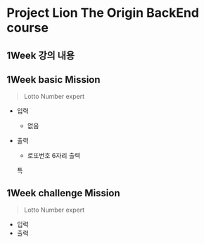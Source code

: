 Project Lion The Origin BackEnd course
=============
   
1Week 강의 내용
-------------
   
   
1Week basic Mission
-------------
> Lotto Number expert
* 입력
  - 없음
* 출력
  - 로또번호 6자리 출력

   특

1Week challenge Mission
-------------
> Lotto Number expert
* 입력
* 출력
